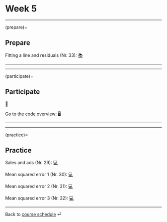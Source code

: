 # Week 5



---

(prepare)=
## Prepare

Fitting a line and residuals (Nr. 33): [📚](https://openintro-ims.netlify.app/model-slr.html#fit-line-res-cor)



---

---


(participate)=
## Participate


[📑](https://drive.google.com/file/d/1-aNNxcxxtxU7shWEGJrpw8k88XmUym_0/view?usp=sharing)


Go to the code overview: [🖥](../code/code-overview.md)


---

---


(practice)=
## Practice


Sales and ads (Nr. 29): [💻](../ae/models_1/07a-intro-sales-g.ipynb)


Mean squared error 1 (Nr. 30): [💻](../ae/models_2/07b-1-mse-g.ipynb)


Mean squared error 2 (Nr. 31): [💻](../ae/models_3/07b-2-mse-g.ipynb)


Mean squared error 3 (Nr. 32): [💻](../ae/models_4/07b-3-mse-g.ipynb)


---

Back to [course schedule](../docs/course-schedule.md) ⏎
